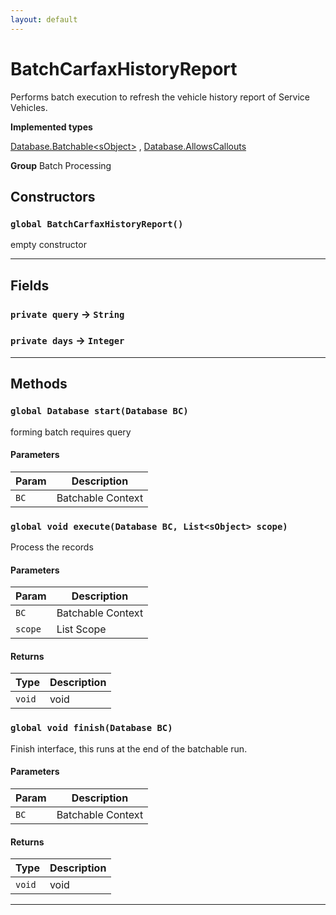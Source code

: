 ```yaml
---
layout: default
---
```

# BatchCarfaxHistoryReport

Performs batch execution to refresh the vehicle history report of Service Vehicles.


**Implemented types**

[Database.Batchable&lt;sObject&gt;](Database.Batchable&lt;sObject&gt;)
, 
[Database.AllowsCallouts](Database.AllowsCallouts)


**Group** Batch Processing

## Constructors
### `global BatchCarfaxHistoryReport()`

empty constructor

---
## Fields

### `private query` → `String`


### `private days` → `Integer`


---
## Methods
### `global Database start(Database BC)`

forming batch requires query

#### Parameters

|Param|Description|
|---|---|
|`BC`|Batchable Context|

### `global void execute(Database BC, List<sObject> scope)`

Process the records

#### Parameters

|Param|Description|
|---|---|
|`BC`|Batchable Context|
|`scope`|List<Sobject> Scope|

#### Returns

|Type|Description|
|---|---|
|`void`|void|

### `global void finish(Database BC)`

Finish interface, this runs at the end of the batchable run.

#### Parameters

|Param|Description|
|---|---|
|`BC`|Batchable Context|

#### Returns

|Type|Description|
|---|---|
|`void`|void|

---

